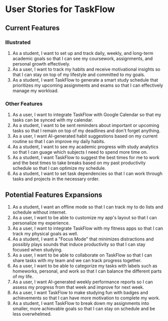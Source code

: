 # User Stories for TaskFlow

## Current Features

### Illustrated

1. As a student, I want to set up and track daily, weekly, and long-term academic goals so that I can see my coursework, assignments, and personal growth effectively.
2. As a user, I want to track my habits and receive motivational insights so that I can stay on top of my lifestyle and committed to my goals.
3. As a student, I want TaskFlow to generate a smart study schedule that prioritizes my upcoming assignments and exams so that I can effectively manage my workload.

### Other Features

1. As a user, I want to integrate TaskFlow with Google Calendar so that my tasks can be synced with my calendar.
2. As a student, I want to be sent reminders about important or upcoming tasks so that I remain on top of my deadlines and don't forget anything.
3. As a user, I want AI-generated habit suggestions based on my current routine so that I can improve my daily habits.
4. As a student, I want to see my academic progress with study analytics so that I can guage which subjects I need to spend more time on.
5. As a student, I want TaskFlow to suggest the best times for me to work and the best times to take breaks based on my past productivity schedule so that I can optimize my schedule.
6. As a student, I want to set task dependencies so that I can work through tasks and projects in the necessary order.

## Potential Features Expansions

1. As a student, I want an offline mode so that I can track my to do lists and schedule without internet.
2. As a user, I want to be able to customize my app's layout so that I can personalize my experience.
3. As a user, I want to integrate TaskFlow with my fitness apps so that I can track my physical goals as well.
4. As a student, I want a "Focus Mode" that minimizes distractions and possibly plays sounds that induce productivity so that I can stay focused when studying.
5. As a user, I want to be able to collaborate on TaskFlow so that I can share tasks with my team and we can track progress together.
6. As a user, I want to be able to categorize my tasks with labels such as homeworks, personal, and work so that I can balance the different parts of my life.
7. As a user, I want AI-generated weekly performance reports so I can assess my progress from that week and improve for next week.
8. As a user, I want TaskFlow to make studying fun with badges and achievements so that I can have more motivation to complete my work.
9. As a student, I want TaskFlow to break down my assignments into smaller, more achievable goals so that I can stay on schedule and be less overwhelmed.
